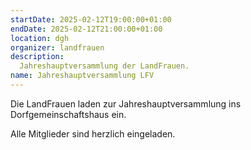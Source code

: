 ```yaml
---
startDate: 2025-02-12T19:00:00+01:00
endDate: 2025-02-12T21:00:00+01:00
location: dgh
organizer: landfrauen
description:
  Jahreshauptversammlung der LandFrauen.
name: Jahreshauptversammlung LFV
---
```


Die LandFrauen laden zur Jahreshauptversammlung ins Dorfgemeinschaftshaus ein.

Alle Mitglieder sind herzlich eingeladen.